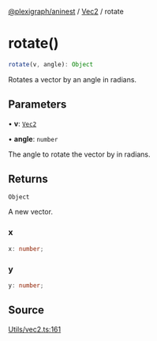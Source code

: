[@plexigraph/aninest](../../index.md) / [Vec2](../index.md) / rotate

# rotate()

```ts
rotate(v, angle): Object
```

Rotates a vector by an angle in radians.

## Parameters

• **v**: [`Vec2`](../type-aliases/Vec2.md)

• **angle**: `number`

The angle to rotate the vector by in radians.

## Returns

`Object`

A new vector.

### x

```ts
x: number;
```

### y

```ts
y: number;
```

## Source

[Utils/vec2.ts:161](https://github.com/plexigraph/aninest/blob/ed5e272/src/Utils/vec2.ts#L161)
